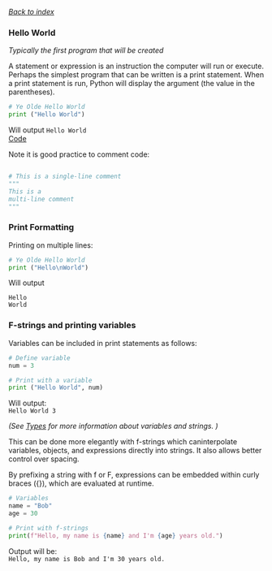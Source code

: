*[Back to index](<..\readme.md>)*

### Hello World
*Typically the first program that will be created*  

A statement or expression is an instruction the computer will run or execute. Perhaps the simplest program that can be written is a print statement. When a print statement is run, Python will display the argument (the value in the parentheses). 
```python
# Ye Olde Hello World
print ("Hello World")
```
Will output `Hello World`  
[Code](<..\Code Snips\1.1.1 Hello World.py>)

Note it is good practice to comment code:
```python

# This is a single-line comment
"""
This is a 
multi-line comment
"""
```

### Print Formatting
Printing on multiple lines:

```python
# Ye Olde Hello World
print ("Hello\nWorld")
```
Will output  
```
Hello 
World
```

### F-strings and printing variables
Variables can be included in print statements as follows:
```python
# Define variable
num = 3

# Print with a variable
print ("Hello World", num)
```
Will output:  
`Hello World 3`

*(See [Types](<1.2 Types.md>) for more information about variables and strings. )*

This can be done more elegantly with f-strings which caninterpolate variables, objects, and expressions directly into strings. It also allows better control over spacing.

By prefixing a string with f or F, expressions can be embedded within curly braces ({}), which are evaluated at runtime.

```python
# Variables
name = "Bob"
age = 30

# Print with f-strings
print(f"Hello, my name is {name} and I'm {age} years old.")
```
Output will be:  
`Hello, my name is Bob and I'm 30 years old.`
